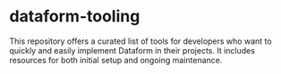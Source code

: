 # dataform-tooling
This repository offers a curated list of tools for developers who want to quickly and easily implement Dataform in their projects. It includes resources for both initial setup and ongoing maintenance.
